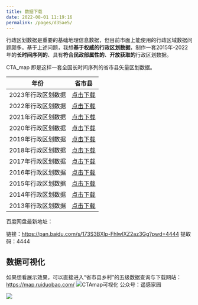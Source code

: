 ```yaml
---
title: 数据下载
date: 2022-08-01 11:19:16
permalink: /pages/d35ae5/
---
```


行政区划数据是重要的基础地理信息数据，但目前市面上能使用的行政区域数据问题颇多。基于上述问题，我想**基于权威的行政区划数据**，制作一套2015年-2022年的**长时间序列的**、具有**符合民政部属性的**、**开放获取的**行政区划数据。

CTA_map 即是这样一套全国长时间序列的省市县矢量区划数据。




| 年份               | 省市县                                            |
| ------------------ | ------------------------------------------------- |
| 2023年行政区划数据 | [点击下载](https://wwqb.lanzout.com/iEzOW1bz5fjc)                                      |
| 2022年行政区划数据 | [点击下载](https://wwqb.lanzout.com/i18691bz5aib) |
| 2021年行政区划数据 | [点击下载](https://wwqb.lanzout.com/igTAr1bz5gti)                                      |
| 2020年行政区划数据 | [点击下载](https://wwqb.lanzout.com/iWkqo1bz5f5i)                                      |
| 2019年行政区划数据 | [点击下载](https://wwqb.lanzout.com/i9Q1h1bz59uh) |
| 2018年行政区划数据 | [点击下载](https://wwqb.lanzout.com/i8VJZ1bz5gcb)                                      |
| 2017年行政区划数据 | [点击下载](https://wwqb.lanzout.com/ij3RX1bz5bpe)                                      |
| 2016年行政区划数据 | [点击下载](https://wwqb.lanzout.com/iYq5m1bz5gla)                                      |
| 2015年行政区划数据 | [点击下载](https://wwqb.lanzout.com/iZhRJ1bz5dlc) |
| 2014年行政区划数据 | [点击下载](https://wwqb.lanzout.com/iZi3L1bz597e) |
| 2013年行政区划数据 | [点击下载](https://pan.baidu.com/s/1EeJQ69YMziQK3wmH_IThmg?pwd=4444)                                      |

百度网盘最新地址：

链接：https://pan.baidu.com/s/173S3BXlp-FhlwlXZ2az3Gg?pwd=4444 
提取码：4444 
## 数据可视化

如果想看展示效果，可以直接进入“省市县乡村”的五级数据查询与下载网站：https://map.ruiduobao.com/
![CTAmap可视化](http://pics.landcover100.com/i/2023/11/02/65437f851c16c.jpg)
公众号：遥感家园

![](http://pics.landcover100.com/pics/6241778738d1e.jpg)
